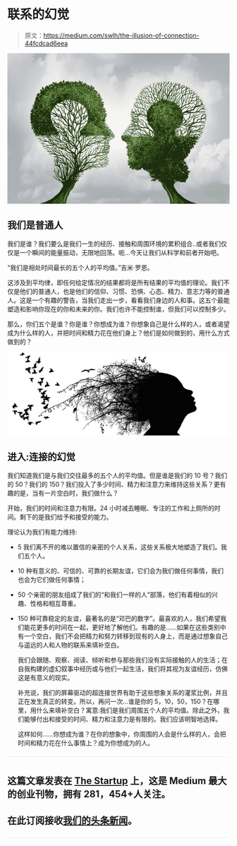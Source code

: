 # 联系的幻觉

> 原文：<https://medium.com/swlh/the-illusion-of-connection-44fcdcad6eea>

![](img/2259010eff216ca513ef3a6b096b1a50.png)

## 我们是普通人

我们是谁？我们要么是我们一生的经历、接触和周围环境的累积组合..或者我们仅仅是一个瞬间的能量振动，无限地回荡。呃…今天让我们从科学和前者开始吧。

“我们是相处时间最长的五个人的平均值。”吉米·罗恩。

这涉及到平均律，即任何给定情况的结果都将是所有结果的平均值的理论。我们不仅是他们的普通人，也是他们的信仰、习惯、恐惧、心态、精力、意志力等的普通人。这是一个有趣的警告，当我们走出一步，看看我们身边的人和事。这五个最能塑造和影响你现在的你和未来的你。我们也许不能控制谁，但我们可以控制多少。

那么，你们五个是谁？你是谁？你想成为谁？你想象自己是什么样的人，或者渴望成为什么样的人，并把时间和精力花在他们身上？他们是如何做到的，用什么方式做到的？

![](img/7e48809de7abba3a79ffb0ce363711b1.png)

## 进入:连接的幻觉

我们知道我们是与我们交往最多的五个人的平均值。但是谁是我们的 10 号？我们的 50？我们的 150？我们投入了多少时间、精力和注意力来维持这些关系？更有趣的是，当有一片空白时，我们做什么？

开始，我们的时间和注意力有限。24 小时减去睡眠、专注的工作和上厕所的时间。剩下的是我们给予和接受的能力。

理论认为我们有能力维持:

*   5 我们离不开的难以置信的亲密的个人关系，这些关系极大地塑造了我们。我们五个人。
*   10 种有意义的、可信的、可靠的长期友谊，它们会为我们做任何事情，我们也会为它们做任何事情；
*   50 个亲密的朋友组成了我们的“和我们一样的人”部落，他们有着相似的兴趣、性格和相互尊重。
*   150 种可靠稳定的友谊，最著名的是“邓巴的数字”。最喜欢的人，我们希望我们能花更多的时间在一起，更好地了解他们。有趣的是……如果在这些类别中有一个空白，我们不会把精力和努力转移到现有的人身上，而是通过想象自己与遥远的人和人物的联系来填补空白。

    我们会跟随、观察、阅读、倾听和参与那些我们没有实际接触的人的生活；在自我构建的虚幻叙事中经历或与他们一起生活，我们将其视为友谊经历，仿佛这是有意义的现实。

    补充说，我们的屏幕驱动的超连接世界有助于这些想象关系的灌浆比例，并且正在发生真正的转变。所以，再问一次…谁是你的 5，10，50，150？在哪里，用什么来填补空白？寓意:我们是我们周围五个人的平均值。除此之外，我们能够付出和接受的时间、精力和注意力是有限的。我们应该明智地选择。

    这样如何……你想成为谁？在你的想象中，你周围的人会是什么样的人，会把时间和精力花在什么事情上？成为你想成为的人。

![](img/731acf26f5d44fdc58d99a6388fe935d.png)

## 这篇文章发表在 [The Startup](https://medium.com/swlh) 上，这是 Medium 最大的创业刊物，拥有 281，454+人关注。

## 在此订阅接收[我们的头条新闻](http://growthsupply.com/the-startup-newsletter/)。

![](img/731acf26f5d44fdc58d99a6388fe935d.png)